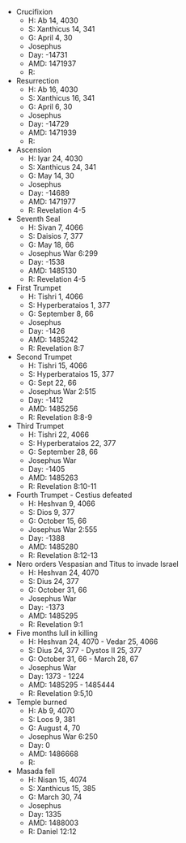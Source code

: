 - Crucifixion
	- H: Ab 14, 4030
	- S: Xanthicus 14, 341
	- G: April 4, 30
	- Josephus
	- Day: -14731
	- AMD: 1471937
	- R:
- Resurrection
	- H: Ab 16, 4030
	- S: Xanthicus 16, 341
	- G: April 6, 30
	- Josephus
	- Day: -14729
	- AMD: 1471939
	- R:
- Ascension
	- H: Iyar 24, 4030
	- S: Xanthicus 24, 341
	- G: May 14, 30
	- Josephus
	- Day: -14689
	- AMD: 1471977
	- R: Revelation 4-5
- Seventh Seal
	- H: Sivan 7, 4066
	- S: Daisios 7, 377
	- G: May 18, 66
	- Josephus War 6:299
	- Day: -1538
	- AMD: 1485130
	- R: Revelation 4-5
- First Trumpet
	- H: Tishri 1, 4066
	- S: Hyperberataios 1, 377
	- G: September 8, 66
	- Josephus
	- Day: -1426
	- AMD: 1485242
	- R: Revelation 8:7
- Second Trumpet
	- H: Tishri 15, 4066
	- S: Hyperberataios 15, 377
	- G: Sept 22, 66
	- Josephus War 2:515
	- Day: -1412
	- AMD: 1485256
	- R: Revelation 8:8-9
- Third Trumpet
	- H: Tishri 22, 4066
	- S: Hyperberataios 22, 377
	- G: September 28, 66
	- Josephus War
	- Day: -1405
	- AMD: 1485263
	- R: Revelation 8:10-11
- Fourth Trumpet - Cestius defeated
	- H: Heshvan 9, 4066
	- S: Dios 9, 377
	- G: October 15, 66
	- Josephus War 2:555
	- Day: -1388
	- AMD: 1485280
	- R: Revelation 8:12-13
- Nero orders Vespasian and Titus to invade Israel
	- H: Heshvan 24, 4070
	- S: Dius 24, 377
	- G: October 31, 66
	- Josephus War
	- Day: -1373
	- AMD: 1485295
	- R: Revelation 9:1
- Five months lull in killing
	- H: Heshvan 24, 4070 - Vedar 25, 4066
	- S: Dius 24, 377 - Dystos II 25, 377
	- G: October 31, 66 - March 28, 67
	- Josephus War
	- Day: 1373 - 1224
	- AMD: 1485295 - 1485444
	- R: Revelation 9:5,10
- Temple burned
	- H: Ab 9, 4070
	- S: Loos 9, 381
	- G: August 4, 70
	- Josephus War 6:250
	- Day: 0
	- AMD: 1486668
	- R:
- Masada fell
	- H: Nisan 15, 4074
	- S: Xanthicus 15, 385
	- G: March 30, 74
	- Josephus
	- Day: 1335
	- AMD: 1488003
	- R: Daniel 12:12